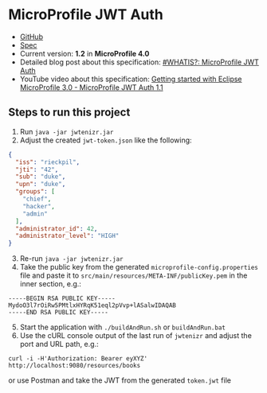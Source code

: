# MicroProfile JWT Auth

* [GitHub](https://github.com/eclipse/microprofile-jwt-auth)
* [Spec](https://download.eclipse.org/microprofile/microprofile-jwt-auth-1.2/microprofile-jwt-auth-spec-1.2.html#release_notes_12)
* Current version: **1.2** in **MicroProfile 4.0**
* Detailed blog post about this specification: [#WHATIS?: MicroProfile JWT Auth](https://rieckpil.de/whatis-eclipse-microprofile-jwt-auth/)
* YouTube video about this specification: [Getting started with Eclipse MicroProfile 3.0 - MicroProfile JWT Auth 1.1](https://youtu.be/8O3D2tNx1uM)

##  Steps to run this project

1. Run `java -jar jwtenizr.jar`
2. Adjust the created `jwt-token.json` like the following:
```json
{
  "iss": "rieckpil",
  "jti": "42",
  "sub": "duke",
  "upn": "duke",
  "groups": [
    "chief",
    "hacker",
    "admin"
  ],
  "administrator_id": 42,
  "administrator_level": "HIGH"
}
```
3. Re-run `java -jar jwtenizr.jar`
4. Take the public key from the generated `microprofile-config.properties` file and paste it to `src/main/resources/META-INF/publicKey.pem` in the inner section, e.g.:
```shell script
-----BEGIN RSA PUBLIC KEY-----
MydoO3l7rOiRw5PMtlxHYRqK51eql2pVvp+lASalwIDAQAB
-----END RSA PUBLIC KEY-----
```
5. Start the application with `./buildAndRun.sh` or `buildAndRun.bat`
6. Use the cURL console output of the last run of `jwtenizr` and adjust the port and URL path, e.g.:
```shell script
curl -i -H'Authorization: Bearer eyXYZ' http://localhost:9080/resources/books
```
or use Postman and take the JWT from the generated `token.jwt` file
